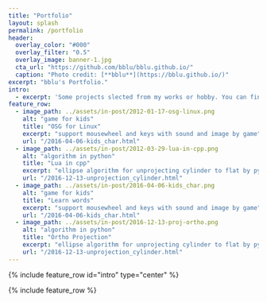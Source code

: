 ```yaml
---
title: "Portfolio"
layout: splash
permalink: /portfolio
header:
  overlay_color: "#000"
  overlay_filter: "0.5"
  overlay_image: banner-1.jpg
  cta_url: "https://github.com/bblu/bblu.github.io/"
  caption: "Photo credit: [**bblu**](https://bblu.github.io/)"
excerpt: "bblu's Portfolio."
intro: 
  - excerpt: 'Some projects slected from my works or hobby. You can find out more via my Github Repositry List.'
feature_row:
  - image_path: ../assets/in-post/2012-01-17-osg-linux.png
    alt: "game for kids"
    title: "OSG for Linux"
    excerpt: "support mousewheel and keys with sound and image by game"
    url: "/2016-04-06-kids_char.html"
  - image_path: ../assets/in-post/2012-03-29-lua-in-cpp.png
    alt: "algorithm in python"
    title: "Lua in cpp"
    excerpt: "ellipse algorithm for unprojecting cylinder to flat by python"
    url: "/2016-12-13-unprojection_cylinder.html"
  - image_path: ../assets/in-post/2016-04-06-kids_char.png
    alt: "game for kids"
    title: "Learn words"
    excerpt: "support mousewheel and keys with sound and image by game"
    url: "/2016-04-06-kids_char.html"
  - image_path: ../assets/in-post/2016-12-13-proj-ortho.png
    alt: "algorithm in python"
    title: "Ortho Projection"
    excerpt: "ellipse algorithm for unprojecting cylinder to flat by python"
    url: "/2016-12-13-unprojection_cylinder.html"
---
```


{% include feature_row id="intro" type="center" %}

{% include feature_row %}
